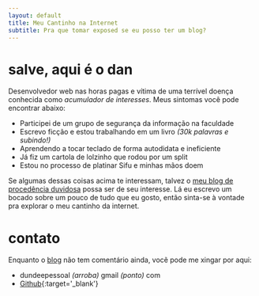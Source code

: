 ```yaml
---
layout: default
title: Meu Cantinho na Internet
subtitle: Pra que tomar exposed se eu posso ter um blog?
---
```


# salve, aqui é o dan

Desenvolvedor web nas horas pagas e vítima de uma terrível doença conhecida como _acumulador de interesses_. Meus sintomas você pode encontrar abaixo:

- Participei de um grupo de segurança da informação na faculdade
- Escrevo ficção e estou trabalhando em um livro *(30k palavras e subindo!)*
- Aprendendo a tocar teclado de forma autodidata e ineficiente
- Já fiz um cartola de lolzinho que rodou por um split
- Estou no processo de platinar Sifu e minhas mãos doem

Se algumas dessas coisas acima te interessam, talvez o [meu blog de procedência duvidosa](/blog) possa ser de seu interesse. Lá eu escrevo um bocado sobre um pouco de tudo que eu gosto, então sinta-se à vontade pra explorar o meu cantinho da internet.

# contato

Enquanto o [blog](/blog) não tem comentário ainda, vocẽ pode me xingar por aqui:

- dundeepessoal *(arroba)* gmail *(ponto)* com
- [Github](https://github.com/dandeeccastro){:target='_blank'}

